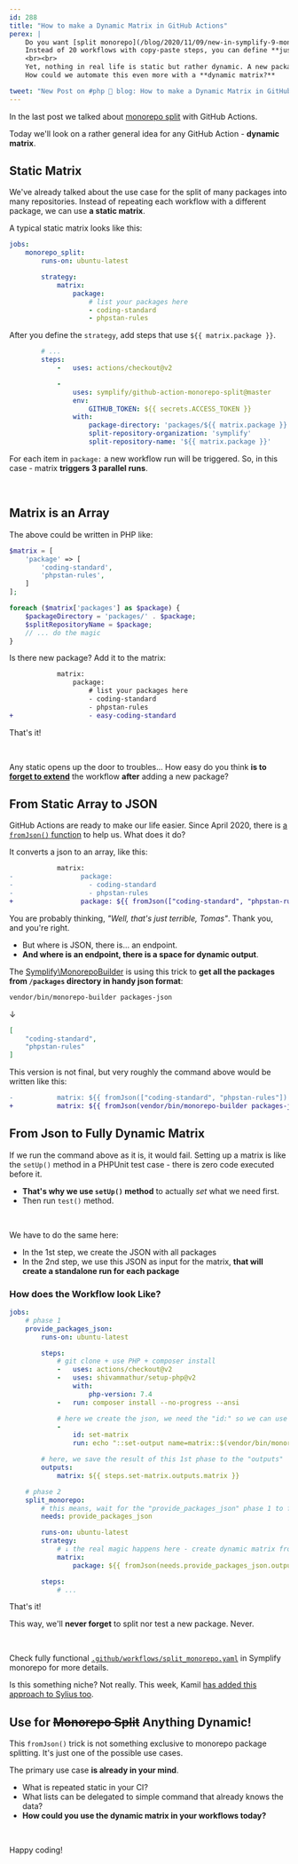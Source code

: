 ```yaml
---
id: 288
title: "How to make a Dynamic Matrix in GitHub Actions"
perex: |
    Do you want [split monorepo](/blog/2020/11/09/new-in-symplify-9-monorepo-split-with-github-action) for each package?
    Instead of 20 workflows with copy-paste steps, you can define **just one with a static matrix for packages**.
    <br><br>
    Yet, nothing in real life is static but rather dynamic. A new package can be added, old can be removed.
    How could we automate this even more with a **dynamic matrix?**

tweet: "New Post on #php 🐘 blog: How to make a Dynamic Matrix in GitHub Actions"
---
```


In the last post we talked about [monorepo split](/blog/2020/11/09/new-in-symplify-9-monorepo-split-with-github-action) with GitHub Actions.

Today we'll look on a rather general idea for any GitHub Action - **dynamic matrix**.

## Static Matrix

We've already talked about the use case for the split of many packages into many repositories. Instead of repeating each workflow with a different package, we can use **a static matrix**.

A typical static matrix looks like this:

```yaml
jobs:
    monorepo_split:
        runs-on: ubuntu-latest

        strategy:
            matrix:
                package:
                    # list your packages here
                    - coding-standard
                    - phpstan-rules
```

After you define the `strategy`, add steps that use `${{ matrix.package }}`.

```yaml
        # ...
        steps:
            -   uses: actions/checkout@v2

            -
                uses: symplify/github-action-monorepo-split@master
                env:
                    GITHUB_TOKEN: ${{ secrets.ACCESS_TOKEN }}
                with:
                    package-directory: 'packages/${{ matrix.package }}'
                    split-repository-organization: 'symplify'
                    split-repository-name: '${{ matrix.package }}'
```

For each item in `package:` a new workflow run will be triggered. So, in this case - matrix **triggers 3 parallel runs**.

<br>

## Matrix is an Array

The above could be written in PHP like:

```php
$matrix = [
    'package' => [
        'coding-standard',
        'phpstan-rules',
    ]
];

foreach ($matrix['packages'] as $package) {
    $packageDirectory = 'packages/' . $package;
    $splitRepositoryName = $package;
    // ... do the magic
}
```

Is there new package? Add it to the matrix:

```diff
            matrix:
                package:
                    # list your packages here
                    - coding-standard
                    - phpstan-rules
+                   - easy-coding-standard
```

That's it!

<br>

Any static opens up the door to troubles... How easy do you think **is to [forget to extend](/blog/2018/08/27/why-and-how-to-avoid-the-memory-lock/)** the workflow **after** adding a new package?

## From Static Array to JSON

GitHub Actions are ready to make our life easier. Since April 2020, there is [a `fromJson()` function](https://github.blog/changelog/2020-04-15-github-actions-new-workflow-features/#new-fromjson-method-in-expressions) to help us. What does it do?


It converts a json to an array, like this:

```diff
            matrix:
-                 package:
-                   - coding-standard
-                   - phpstan-rules
+                 package: ${{ fromJson(["coding-standard", "phpstan-rules"]) }}
```

You are probably thinking, *"Well, that's just terrible, Tomas"*. Thank you, and you're right.

- But where is JSON, there is... an endpoint.
- **And where is an endpoint, there is a space for dynamic output**.

The [Symplify\MonorepoBuilder](https://github.com/symplify/monorepo-builder) is using this trick to **get all the packages from `/packages` directory in handy json format**:

```bash
vendor/bin/monorepo-builder packages-json
```

↓

```json
[
    "coding-standard",
    "phpstan-rules"
]
```

This version is not final, but very roughly the command above would be written like this:

```diff
-           matrix: ${{ fromJson(["coding-standard", "phpstan-rules"]) }}
+           matrix: ${{ fromJson(vendor/bin/monorepo-builder packages-json) }}
```

## From Json to Fully Dynamic Matrix

If we run the command above as it is, it would fail. Setting up a matrix is like the `setUp()` method in a PHPUnit test case - there is zero code executed before it.

- **That's why we use `setUp()` method** to actually *set* what we need first.
- Then run `test()` method.

<br>

We have to do the same here:

- In the 1st step, we create the JSON with all packages
- In the 2nd step, we use this JSON as input for the matrix, **that will create a standalone run for each package**

### How does the Workflow look Like?

```yaml
jobs:
    # phase 1
    provide_packages_json:
        runs-on: ubuntu-latest

        steps:
            # git clone + use PHP + composer install
            -   uses: actions/checkout@v2
            -   uses: shivammathur/setup-php@v2
                with:
                    php-version: 7.4
            -   run: composer install --no-progress --ansi

            # here we create the json, we need the "id:" so we can use it in "outputs" bellow
            -
                id: set-matrix
                run: echo "::set-output name=matrix::$(vendor/bin/monorepo-builder packages-json --names)"

        # here, we save the result of this 1st phase to the "outputs"
        outputs:
            matrix: ${{ steps.set-matrix.outputs.matrix }}

    # phase 2
    split_monorepo:
        # this means, wait for the "provide_packages_json" phase 1 to finish
        needs: provide_packages_json

        runs-on: ubuntu-latest
        strategy:
            # ↓ the real magic happens here - create dynamic matrix from the json
            matrix:
                package: ${{ fromJson(needs.provide_packages_json.outputs.matrix) }}

        steps:
            # ...
```

That's it!

This way, we'll **never forget** to split nor test a new package. Never.

<br>

Check fully functional [`.github/workflows/split_monorepo.yaml`](https://github.com/symplify/symplify/blob/master/.github/workflows/split_monorepo.yaml) in Symplify monorepo for more details.

Is this something niche? Not really. This week, Kamil [has added this approach to Sylius too](https://github.com/Sylius/Sylius/blob/3464e8d0ae6673d9ee1da3d538a6b399cfcb9852/.github/workflows/packages.yml#L48).

## Use for ~~Monorepo Split~~ Anything Dynamic!

This `fromJson()` trick is not something exclusive to monorepo package splitting. It's just one of the possible use cases.

The primary use case **is already in your mind**.

- What is repeated static in your CI?
- What lists can be delegated to simple command that already knows the data?
- **How could you use the dynamic matrix in your workflows today?**

<br>

Happy coding!
